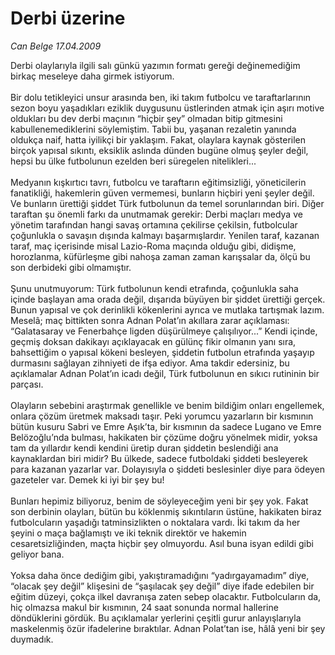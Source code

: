 # Derbi üzerine

*Can Belge 17.04.2009*

<div class="taraf_structure_2col_1zq">
<div class="margen_n">



 <p>Derbi olaylarıyla ilgili salı günkü yazımın formatı gereği değinemediğim birkaç meseleye daha girmek istiyorum. <br/><br/>Bir dolu tetikleyici unsur arasında ben, iki takım futbolcu ve taraftarlarının sezon boyu yaşadıkları eziklik duygusunu üstlerinden atmak için aşırı motive oldukları bu dev derbi maçının “hiçbir şey” olmadan bitip gitmesini kabullenemediklerini söylemiştim. Tabii bu, yaşanan rezaletin yanında oldukça naif, hatta iyilikçi bir yaklaşım. Fakat, olaylara kaynak gösterilen birçok yapısal sıkıntı, eksiklik aslında dünden bugüne olmuş şeyler değil, hepsi bu ülke futbolunun ezelden beri süregelen nitelikleri... <br/><br/>Medyanın kışkırtıcı tavrı, futbolcu ve taraftarın eğitimsizliği, yöneticilerin fanatikliği, hakemlerin güven vermemesi, bunların hiçbiri yeni şeyler değil. Ve bunların ürettiği şiddet Türk futbolunun da temel sorunlarından biri. Diğer taraftan şu önemli farkı da unutmamak gerekir: Derbi maçları medya ve yönetim tarafından hangi savaş ortamına çekilirse çekilsin, futbolcular çoğunlukla o savaşın dışında kalmayı başarmışlardır. Yenilen taraf, kazanan taraf, maç içerisinde misal Lazio-Roma maçında olduğu gibi, didişme, horozlanma, küfürleşme gibi nahoşa zaman zaman karışsalar da, ölçü bu son derbideki gibi olmamıştır. <br/><br/>Şunu unutmuyorum: Türk futbolunun kendi etrafında, çoğunlukla saha içinde başlayan ama orada değil, dışarıda büyüyen bir şiddet ürettiği gerçek. Bunun yapısal ve çok derinlikli kökenlerini ayrıca ve mutlaka tartışmak lazım. Meselâ; maç bittikten sonra Adnan Polat’ın akıllara zarar açıklaması: “Galatasaray ve Fenerbahçe ligden düşürülmeye çalışılıyor...” Kendi içinde, geçmiş doksan dakikayı açıklayacak en gülünç fikir olmanın yanı sıra, bahsettiğim o yapısal kökeni besleyen, şiddetin futbolun etrafında yaşayıp durmasını sağlayan zihniyeti de ifşa ediyor. Ama takdir edersiniz, bu açıklamalar Adnan Polat’ın icadı değil, Türk futbolunun en sıkıcı rutininin bir parçası. <br/><br/>Olayların sebebini araştırmak genellikle ve benim bildiğim onları engellemek, onlara çözüm üretmek maksadı taşır. Peki yorumcu yazarların bir kısmının bütün kusuru Sabri ve Emre Aşık’ta, bir kısmının da sadece Lugano ve Emre Belözoğlu’nda bulması, hakikaten bir çözüme doğru yönelmek midir, yoksa tam da yıllardır kendi kendini üretip duran şiddetin beslendiği ana kaynaklardan biri midir? Bu ülkede, sadece futboldaki şiddeti besleyerek para kazanan yazarlar var. Dolayısıyla o şiddeti beslesinler diye para ödeyen gazeteler var. Demek ki iyi bir şey bu! <br/><br/>Bunları hepimiz biliyoruz, benim de söyleyeceğim yeni bir şey yok. Fakat son derbinin olayları, bütün bu köklenmiş sıkıntıların üstüne, hakikaten biraz futbolcuların yaşadığı tatminsizlikten o noktalara vardı. İki takım da her şeyini o maça bağlamıştı ve iki teknik direktör ve hakemin cesaretsizliğinden, maçta hiçbir şey olmuyordu. Asıl buna isyan edildi gibi geliyor bana. <br/><br/>Yoksa daha önce dediğim gibi, yakıştıramadığını “yadırgayamadım” diye, “olacak şey değil” klişesini de “şaşılacak şey değil” diye ifade edebilen bir eğitim düzeyi, çokça ilkel davranışa zaten sebep olacaktır. Futbolcuların da, hiç olmazsa makul bir kısmının, 24 saat sonunda normal hallerine döndüklerini gördük. Bu açıklamalar yerlerini çeşitli gurur anlayışlarıyla maskelenmiş özür ifadelerine bıraktılar. Adnan Polat’tan ise, hâlâ yeni bir şey duymadık.</p>

<br/>


<div id="taraf_not">
</div>

</div>


</div>
